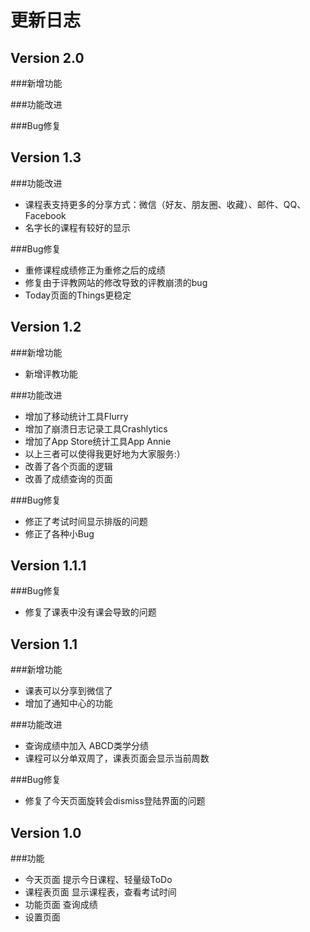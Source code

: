 # 更新日志

## Version 2.0
###新增功能

###功能改进

###Bug修复

## Version 1.3
###功能改进
- 课程表支持更多的分享方式：微信（好友、朋友圈、收藏）、邮件、QQ、Facebook
- 名字长的课程有较好的显示

###Bug修复
- 重修课程成绩修正为重修之后的成绩
- 修复由于评教网站的修改导致的评教崩溃的bug
- Today页面的Things更稳定

## Version 1.2
###新增功能
- 新增评教功能

###功能改进
- 增加了移动统计工具Flurry
- 增加了崩溃日志记录工具Crashlytics
- 增加了App Store统计工具App Annie
- 以上三者可以使得我更好地为大家服务:）
- 改善了各个页面的逻辑
- 改善了成绩查询的页面

###Bug修复
- 修正了考试时间显示排版的问题
- 修正了各种小Bug

## Version 1.1.1
###Bug修复
- 修复了课表中没有课会导致的问题

## Version 1.1
###新增功能
- 课表可以分享到微信了
- 增加了通知中心的功能

###功能改进
- 查询成绩中加入 ABCD类学分绩
- 课程可以分单双周了，课表页面会显示当前周数

###Bug修复
- 修复了今天页面旋转会dismiss登陆界面的问题

## Version 1.0
###功能
- 今天页面 提示今日课程、轻量级ToDo
- 课程表页面 显示课程表，查看考试时间
- 功能页面 查询成绩
- 设置页面
